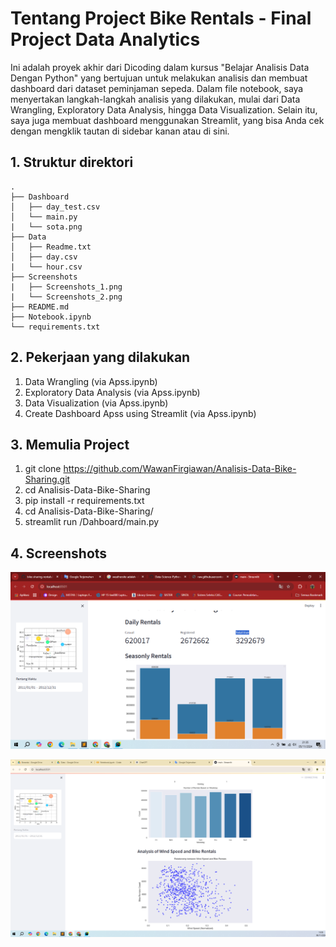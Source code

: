 
# Tentang Project Bike Rentals - Final Project Data Analytics

Ini adalah proyek akhir dari Dicoding dalam kursus "Belajar Analisis Data Dengan Python" yang bertujuan untuk melakukan analisis dan membuat dashboard dari dataset peminjaman sepeda. Dalam file notebook, saya menyertakan langkah-langkah analisis yang dilakukan, mulai dari Data Wrangling, Exploratory Data Analysis, hingga Data Visualization. Selain itu, saya juga membuat dashboard menggunakan Streamlit, yang bisa Anda cek dengan mengklik tautan di sidebar kanan atau di sini.

## 1. Struktur direktori
```
.
├── Dashboard
│   ├── day_test.csv
│   └── main.py
|   └── sota.png
├── Data
│   ├── Readme.txt
│   ├── day.csv
|   └── hour.csv
├── Screenshots
|   ├── Screenshots_1.png
|   └── Screenshots_2.png
├── README.md
├── Notebook.ipynb
└── requirements.txt
```

## 2. Pekerjaan yang dilakukan
1. Data Wrangling (via Apss.ipynb)
2. Exploratory Data Analysis (via Apss.ipynb)
3. Data Visualization (via Apss.ipynb)
4. Create Dashboard Apss using Streamlit (via Apss.ipynb)

## 3. Memulia Project
1. git clone https://github.com/WawanFirgiawan/Analisis-Data-Bike-Sharing.git
3. cd Analisis-Data-Bike-Sharing
5. pip install -r requirements.txt
4. cd Analisis-Data-Bike-Sharing/
6. streamlit run /Dahboard/main.py

## 4. Screenshots



![alt text](https://github.com/WawanFirgiawan/-Analisis-Data-Bike-Sharing-1/blob/main/Screenshots/Screenshot_1.png?raw=true)

![alt text](https://github.com/WawanFirgiawan/-Analisis-Data-Bike-Sharing-1/blob/main/Screenshots/Screenshot_2.png?raw=true)
